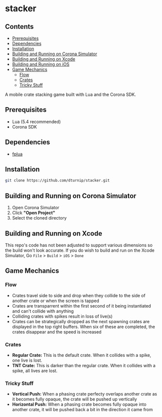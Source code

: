 # stacker

## Contents
* [Prerequisites](https://github.com/dturnip/stacker#prerequisites)
* [Dependencies](https://github.com/dturnip/stacker#dependencies)
* [Installation](https://github.com/dturnip/stacker#installation)
* [Building and Running on Corona Simulator](https://github.com/dturnip/stacker#building-and-running-on-corona-simulator)
* [Building and Running on Xcode](https://github.com/dturnip/stacker#building-and-running-on-xcode)
* [Building and Running on iOS](https://github.com/dturnip/stacker#building-and-running-on-ios)
* [Game Mechanics](https://github.com/dturnip/stacker#game-mechanics)
    - [Flow](https://github.com/dturnip/stacker#flow)
    - [Crates](https://github.com/dturnip/stacker#crates)
    - [Tricky Stuff](https://github.com/dturnip/stacker#tricky-stuff)

A mobile crate stacking game built with Lua and the Corona SDK.

## Prerequisites

- Lua (5.4 recommended)
- Corona SDK

## Dependencies

- [fplua](https://github.com/dturnip/fplua)

## Installation

```sh
git clone https://github.com/dturnip/stacker.git
```

## Building and Running on Corona Simulator

1. Open Corona Simulator
2. Click **"Open Project"**
3. Select the cloned directory

## Building and Running on Xcode

This repo's code has not been adjusted to support various dimensions so the build won't look accurate. If you do wish to build and run on the Xcode Simulator, Go `File` > `Build` > `iOS` > `Done`

## Game Mechanics

### Flow

* Crates travel side to side and drop when they collide to the side of another crate or when the screen is tapped
* Crates are transparrent within the first second of it being instantiated and can't collide with anything
* Colliding crates with spikes result in loss of live(s)
* Crates can be strategically dropped as the next spawning crates are displayed in the top right buffers. When six of these are completed, the crates disappear and the speed is increased

### Crates

* **Regular Crate:** This is the default crate. When it collides with a spike, one live is lost.
* **TNT Crate:** This is darker than the regular crate. When it collides with a spike, all lives are lost.

### Tricky Stuff

* **Vertical Push:** When a phasing crate perfecty overlaps another crate as it becomes fully opaque, the crate will be pushed up vertically
* **Horizontal Push:** When a phasing crate becomes fully opaque into another crate, it will be pushed back a bit in the direction it came from

